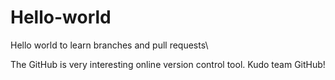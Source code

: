 # Hello-world
Hello world to learn branches  and pull requests\

The GitHub is very interesting online version control tool.
Kudo team GitHub!
